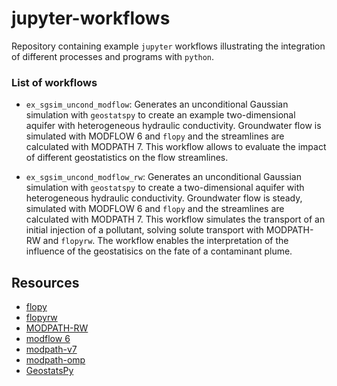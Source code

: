 # jupyter-workflows

Repository containing example ```jupyter``` workflows illustrating the integration of different processes and programs with ```python```.

### List of workflows

- ```ex_sgsim_uncond_modflow```: Generates an unconditional Gaussian simulation with ```geostatspy``` to create an example two-dimensional aquifer with heterogeneous hydraulic conductivity. Groundwater flow is simulated with MODFLOW 6 and ```flopy``` and the streamlines are calculated with MODPATH 7. This workflow allows to evaluate the impact of different geostatistics on the flow streamlines. 

- ```ex_sgsim_uncond_modflow_rw```: Generates an unconditional Gaussian simulation with ```geostatspy``` to create a two-dimensional aquifer with heterogeneous hydraulic conductivity. Groundwater flow is steady, simulated with MODFLOW 6 and ```flopy``` and the streamlines are calculated with MODPATH 7. This workflow simulates the transport of an initial injection of a pollutant, solving solute transport with MODPATH-RW and ```flopyrw```. The workflow enables the interpretation of the influence of the geostatisics on the fate of a contaminant plume. 

## Resources
* [flopy](https://github.com/modflowpy/flopy)
* [flopyrw](https://github.com/modflowpy/flopyrw)
* [MODPATH-RW](https://github.com/upc-ghs/modpath-rw)
* [modflow 6](https://github.com/MODFLOW-USGS/modflow6)
* [modpath-v7](https://github.com/MODFLOW-USGS/modpath-v7)
* [modpath-omp](https://github.com/upc-ghs/modpath-omp)
* [GeostatsPy](https://github.com/GeostatsGuy/GeostatsPy)
